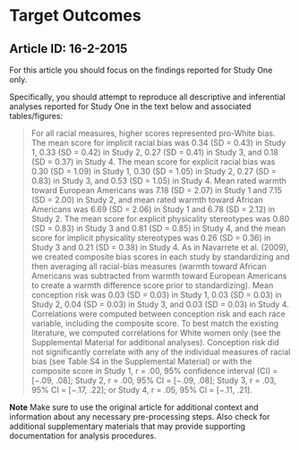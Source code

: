 # Target Outcomes
## Article ID: 16-2-2015

For this article you should focus on the findings reported for Study One only.

Specifically, you should attempt to reproduce all descriptive and inferential analyses reported for Study One in the text below and associated tables/figures:

> For all racial measures, higher scores represented pro-White bias. The mean score for implicit racial bias was 0.34 (SD = 0.43) in Study 1, 0.33 (SD = 0.42) in Study 2, 0.27 (SD = 0.41) in Study 3, and 0.18 (SD = 0.37) in Study 4. The mean score for explicit racial bias was 0.30 (SD = 1.09) in Study 1, 0.30 (SD = 1.05) in Study 2, 0.27 (SD = 0.83) in Study 3, and 0.53 (SD = 1.05) in Study 4. Mean rated warmth toward European Americans was 7.18 (SD = 2.07) in Study 1 and 7.15 (SD = 2.00) in Study 2, and mean rated warmth toward African Americans was 6.69 (SD = 2.06) in Study 1 and 6.78 (SD = 2.12) in Study 2. The mean score for explicit physicality stereotypes was 0.80 (SD = 0.83) in Study 3 and 0.81 (SD = 0.85) in Study 4, and the mean score for implicit physicality stereotypes was 0.26 (SD = 0.36) in Study 3 and 0.21 (SD = 0.38) in Study 4. As in Navarrete et al. (2009), we created composite bias scores in each study by standardizing and then averaging all racial-bias measures (warmth toward African Americans was subtracted from warmth toward European Americans to create a warmth difference score prior to standardizing). Mean conception risk was 0.03 (SD = 0.03) in Study 1, 0.03 (SD = 0.03) in Study 2, 0.04 (SD = 0.03) in Study 3, and 0.03 (SD = 0.03) in Study 4. Correlations were computed between conception risk and each race variable, including the composite score. To best match the existing literature, we computed correlations for White women only (see the Supplemental Material for additional analyses). Conception risk did not significantly correlate with any of the individual measures of racial bias (see Table S4 in the Supplemental Material) or with the composite score in Study 1, r = .00, 95% confidence interval (CI) = [−.09, .08]; Study 2, r = .00, 95% CI = [−.09, .08]; Study 3, r = .03, 95% CI = [−.17, .22]; or Study 4, r = .05, 95% CI = [−.11, .21].

**Note**
Make sure to use the original article for additional context and information about any necessary pre-processing steps. Also check for additional supplementary materials that may provide supporting documentation for analysis procedures.
